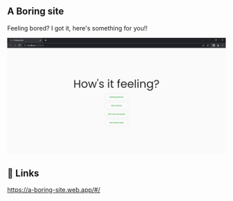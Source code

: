 
## A Boring site

Feeling bored? I got it, here's something for you!!


![image](https://github.com/Mohit-Gajjar/Boring-site/blob/master/assets/Screenshot_20221210_084410.png?raw=true)


## 🔗 Links
https://a-boring-site.web.app/#/
